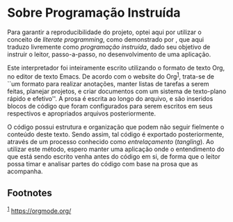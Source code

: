 # Sobre Programação Instruída

Para garantir a reproducibilidade do projeto, optei aqui por utilizar o conceito de *literate programming*, como demonstrado por <knuth1984>, que aqui traduzo livremente como *programação instruída*, dado seu objetivo de instruir o leitor, passo-a-passo, no desenvolvimento de uma aplicação.

Este interpretador foi inteiramente escrito utilizando o formato de texto Org, no editor de texto Emacs. De acordo com o website do Org<sup><a id="fnr.1" class="footref" href="#fn.1" role="doc-backlink">1</a></sup>, trata-se de \`\`um formato para realizar anotações, manter listas de tarefas a serem feitas, planejar projetos, e criar documentos com um sistema de texto-plano rápido e efetivo''. A prosa é escrita ao longo do arquivo, e são inseridos blocos de código que foram configurados para serem escritos em seus respectivos e apropriados arquivos posteriormente.

O código possui estrutura e organização que podem não seguir fielmente o conteúdo deste texto. Sendo assim, tal código é exportado posteriormente, através de um processo conhecido como *entrelaçamento* (*tangling*). Ao utilizar este método, espero manter uma aplicação onde o entendimento do que está sendo escrito venha antes do código em si, de forma que o leitor possa timar e analisar partes do código com base na prosa que as acompanha.

## Footnotes

<sup><a id="fn.1" class="footnum" href="#fnr.1">1</a></sup> <https://orgmode.org/>